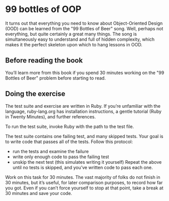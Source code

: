 # 99 bottles of OOP

It turns out that everything you need to know about Object-Oriented Design (OOD) can be learned from
the "99 Bottles of Beer" song.
Well, perhaps not everything, but quite certainly a great many things.
The song is simultaneously easy to understand and full of hidden complexity, which makes it the
perfect skeleton upon which to hang lessons in OOD.

## Before reading the book

You’ll learn more from this book if you spend 30 minutes working on the "99 Bottles of Beer" problem
before starting to read.

## Doing the exercise

The test suite and exercise are written in Ruby. If you’re unfamiliar with the language, ruby-lang.org
has installation instructions, a gentle tutorial (Ruby in Twenty Minutes), and further references.

To run the test suite, invoke Ruby with the path to the test file.

The test suite contains one failing test, and many skipped tests. Your goal is to write code that passes all
of the tests. Follow this protocol:
* run the tests and examine the failure
* write only enough code to pass the failing test
* unskip the next test (this simulates writing it yourself)
Repeat the above until no tests is skipped, and you’ve written code to pass each one.

Work on this task for 30 minutes. The vast majority of folks do not finish in 30 minutes, but it’s useful,
for later comparison purposes, to record how far you got. Even if you can’t force yourself to stop at that
point, take a break at 30 minutes and save your code.
